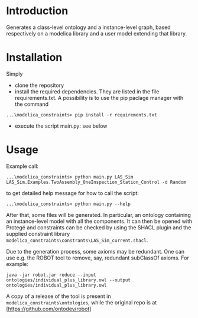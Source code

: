 # Introduction

Generates a class-level ontology and a instance-level graph, based respectively on a modelica library and a user model extending that library. 

# Installation

Simply 
- clone the repository
- install the required dependencies. They are listed in the file requirements.txt. A possibility is to use the pip paclage manager with the command 
```
...\modelica_constraints> pip install -r requirements.txt
```
- execute the script main.py: see below 

# Usage

Example call:
```
...\modelica_constraints> python main.py LAS_Sim LAS_Sim.Examples.TwoAssembly_OneInspection_Station_Control -d Random
```
to get detailed help message for how to call the script: 
```
...\modelica_constraints> python main.py --help
```

After that, some files will be generated. In particular, an ontology containing an instance-level model with all the components. It can then be opened with Protegé and constraints can be checked by using the SHACL plugin and the supplied constraint library `modelica_constraints\constrants\LAS_Sim_current.shacl`. 

Due to the generation process, some axioms may be redundant. One can use e.g. the ROBOT tool to remove, say, redundant subClassOf axioms. For example:
```
java -jar robot.jar reduce --input ontologies/individual_plus_library.owl --output ontologies/individual_plus_library.owl
``` 
A copy of a release of the tool is present in `modelica_constraints\ontologies`, while the original repo is at [https://github.com/ontodev/robot]